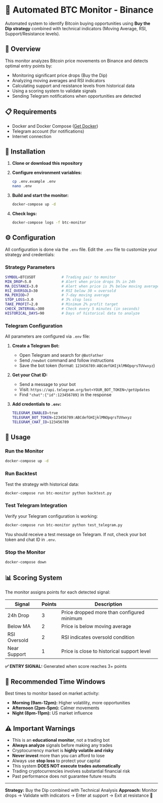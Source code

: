 # 🤖 Automated BTC Monitor - Binance

Automated system to identify Bitcoin buying opportunities using **Buy the Dip strategy** combined with technical indicators (Moving Average, RSI, Support/Resistance levels).

## 🎯 Overview

This monitor analyzes Bitcoin price movements on Binance and detects optimal entry points by:

- Monitoring significant price drops (Buy the Dip)
- Analyzing moving averages and RSI indicators
- Calculating support and resistance levels from historical data
- Using a scoring system to validate signals
- Sending Telegram notifications when opportunities are detected

## 📋 Requirements

- Docker and Docker Compose ([Get Docker](https://docs.docker.com/get-docker/))
- Telegram account (for notifications)
- Internet connection

## 🚀 Installation

1. **Clone or download this repository**

2. **Configure environment variables:**

   ```bash
   cp .env.example .env
   nano .env
   ```

3. **Build and start the monitor:**

   ```bash
   docker-compose up -d
   ```

4. **Check logs:**
   ```bash
   docker-compose logs -f btc-monitor
   ```

## ⚙️ Configuration

All configuration is done via the `.env` file. Edit the `.env` file to customize your strategy and credentials:

### Strategy Parameters

```bash
SYMBOL=BTCUSDT            # Trading pair to monitor
MIN_DROP=5.0              # Alert when price drops 5% in 24h
MA_DISTANCE=3.0           # Alert when price is 3% below moving average
RSI_OVERSOLD=30           # RSI below 30 = oversold
MA_PERIOD=7               # 7-day moving average
STOP_LOSS=3.0             # 3% stop loss
TAKE_PROFIT=2.0           # Minimum 2% profit target
CHECK_INTERVAL=300        # Check every 5 minutes (in seconds)
HISTORICAL_DAYS=90        # Days of historical data to analyze
```

### Telegram Configuration

All parameters are configured via `.env` file:

1. **Create a Telegram Bot:**

   - Open Telegram and search for `@BotFather`
   - Send `/newbot` command and follow instructions
   - Save the bot token (format: `123456789:ABCdefGHIjklMNOpqrsTUVwxyz`)

2. **Get your Chat ID:**

   - Send a message to your bot
   - Visit: `https://api.telegram.org/bot<YOUR_BOT_TOKEN>/getUpdates`
   - Find `"chat":{"id":123456789}` in the response

3. **Add credentials to `.env`:**
   ```bash
   TELEGRAM_ENABLED=true
   TELEGRAM_BOT_TOKEN=123456789:ABCdefGHIjklMNOpqrsTUVwxyz
   TELEGRAM_CHAT_ID=123456789
   ```

## 🏃 Usage

### Run the Monitor

```bash
docker-compose up -d
```

### Run Backtest

Test the strategy with historical data:

```bash
docker-compose run btc-monitor python backtest.py
```

### Test Telegram Integration

Verify your Telegram configuration is working:

```bash
docker-compose run btc-monitor python test_telegram.py
```

You should receive a test message on Telegram. If not, check your bot token and chat ID in `.env`.

### Stop the Monitor

```bash
docker-compose down
```

## 📊 Scoring System

The monitor assigns points for each detected signal:

| Signal       | Points | Description                                |
| ------------ | ------ | ------------------------------------------ |
| 24h Drop     | 3      | Price dropped more than configured minimum |
| Below MA     | 2      | Price is below moving average              |
| RSI Oversold | 2      | RSI indicates oversold condition           |
| Near Support | 1      | Price is close to historical support level |

**✅ ENTRY SIGNAL:** Generated when score reaches 3+ points

## 📅 Recommended Time Windows

Best times to monitor based on market activity:

- **Morning (9am-12pm):** Higher volatility, more opportunities
- **Afternoon (2pm-5pm):** Calmer movements
- **Night (8pm-11pm):** US market influence

## ⚠️ Important Warnings

- This is an **educational monitor**, not a trading bot
- **Always analyze** signals before making any trades
- Cryptocurrency market is **highly volatile and risky**
- **Never invest** more than you can afford to lose
- Always use **stop loss** to protect your capital
- This system **DOES NOT execute trades automatically**
- Trading cryptocurrencies involves substantial financial risk
- Past performance does not guarantee future results

---

**Strategy:** Buy the Dip combined with Technical Analysis
**Approach:** Monitor drops → Validate with indicators → Enter at support → Exit at resistance 🚀
